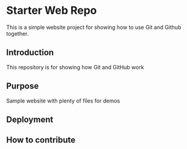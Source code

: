 # Starter Web Repo

This is a simple website project for showing how to use Git and Github together.

## Introduction

This repository is for showing how Git and GitHub work

## Purpose

Sample website with plenty of files for demos

## Deployment

## How to contribute
